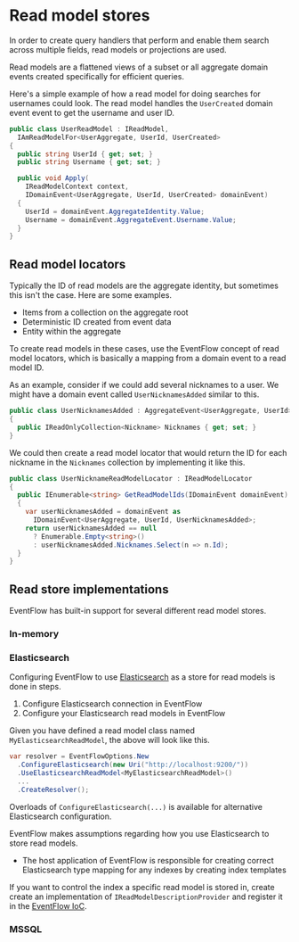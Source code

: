 # Read model stores

In order to create query handlers that perform and enable them search across
multiple fields, read models or projections are used.

Read models are a flattened views of a subset or all aggregate domain events
created specifically for efficient queries.

Here's a simple example of how a read model for doing searches for usernames
could look. The read model handles the `UserCreated` domain event event to get
the username and user ID.

```csharp
public class UserReadModel : IReadModel,
  IAmReadModelFor<UserAggregate, UserId, UserCreated>
{
  public string UserId { get; set; }
  public string Username { get; set; }

  public void Apply(
    IReadModelContext context,
    IDomainEvent<UserAggregate, UserId, UserCreated> domainEvent)
  {
    UserId = domainEvent.AggregateIdentity.Value;
    Username = domainEvent.AggregateEvent.Username.Value;
  }
}
```

## Read model locators

Typically the ID of read models are the aggregate identity, but sometimes this
isn't the case. Here are some examples.

- Items from a collection on the aggregate root
- Deterministic ID created from event data
- Entity within the aggregate

To create read models in these cases, use the EventFlow concept of read model
locators, which is basically a mapping from a domain event to a read model ID.

As an example, consider if we could add several nicknames to a user. We might
have a domain event called `UserNicknamesAdded` similar to this.

```csharp
public class UserNicknamesAdded : AggregateEvent<UserAggregate, UserId>
{
  public IReadOnlyCollection<Nickname> Nicknames { get; set; }
}
```

We could then create a read model locator that would return the ID for each
nickname in the `Nicknames` collection by implementing it like this. 

```csharp
public class UserNicknameReadModelLocator : IReadModelLocator
{
  public IEnumerable<string> GetReadModelIds(IDomainEvent domainEvent)
  {
    var userNicknamesAdded = domainEvent as
      IDomainEvent<UserAggregate, UserId, UserNicknamesAdded>;
    return userNicknamesAdded == null
      ? Enumerable.Empty<string>()
      : userNicknamesAdded.Nicknames.Select(n => n.Id);
  }
}
```

## Read store implementations

EventFlow has built-in support for several different read model stores.

### In-memory


### Elasticsearch

Configuring EventFlow to use
[Elasticsearch](https://www.elastic.co/products/elasticsearch) as a store for
read models is done in steps.

1. Configure Elasticsearch connection in EventFlow
1. Configure your Elasticsearch read models in EventFlow

Given you have defined a read model class named `MyElasticsearchReadModel`, the
above will look like this.

```csharp
var resolver = EventFlowOptions.New
  .ConfigureElasticsearch(new Uri("http://localhost:9200/"))
  .UseElasticsearchReadModel<MyElasticsearchReadModel>()
  ...
  .CreateResolver();
```

Overloads of `ConfigureElasticsearch(...)` is available for alternative
Elasticsearch configuration.

EventFlow makes assumptions regarding how you use Elasticsearch to store read
models.

* The host application of EventFlow is responsible for creating correct
  Elasticsearch type mapping for any indexes by creating index templates

If you want to control the index a specific read model is stored in, create
create an implementation of `IReadModelDescriptionProvider` and register it
in the [EventFlow IoC](./Customize.md).

### MSSQL
